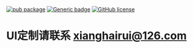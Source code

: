 [![pub package](https://img.shields.io/pub/v/flutter_openim_widget.svg)](https://pub.flutter-io.cn/packages/flutter_openim_widget)
[![Generic badge](https://img.shields.io/badge/platform-android%20|%20ios%20-blue.svg)](https://pub.dev/packages/flutter_openim_widget)
[![GitHub license](https://img.shields.io/github/license/hrxiang/flutter_openim_widget)](https://github.com/hrxiang/flutter_openim_widget/blob/master/LICENSE)

# UI定制请联系 xianghairui@126.com
